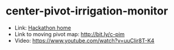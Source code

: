 # center-pivot-irrigation-monitor

* Link: [Hackathon home](https://devpost.com/software/stl-secret-project)
* Link to moving pivot map: http://bit.ly/c-pim
* Video: https://www.youtube.com/watch?v=uuClir8T-K4
